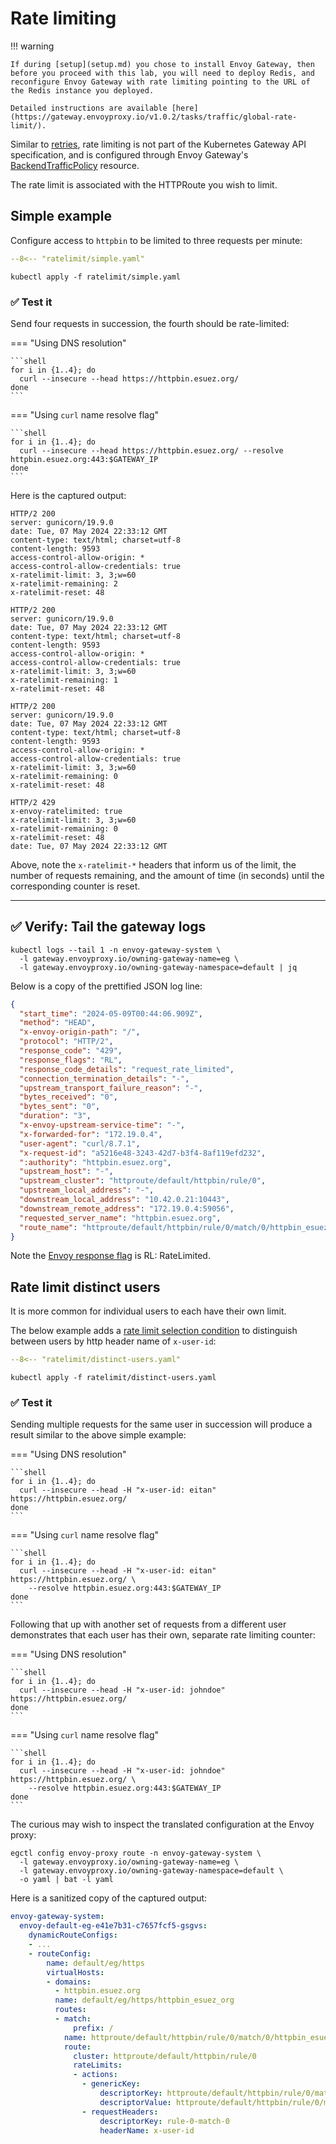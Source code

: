 # Rate limiting

!!! warning

    If during [setup](setup.md) you chose to install Envoy Gateway, then before you proceed with this lab, you will need to deploy Redis, and reconfigure Envoy Gateway with rate limiting pointing to the URL of the Redis instance you deployed.

    Detailed instructions are available [here](https://gateway.envoyproxy.io/v1.0.2/tasks/traffic/global-rate-limit/).


Similar to [retries](retries.md),
rate limiting is not part of the Kubernetes Gateway API specification,
and is configured through Envoy Gateway's [BackendTrafficPolicy](https://gateway.envoyproxy.io/v1.0.2/api/extension_types/#backendtrafficpolicy) resource.

The rate limit is associated with the HTTPRoute you wish to limit.

## Simple example

Configure access to `httpbin` to be limited to three requests per minute:

```yaml linenums="1"
--8<-- "ratelimit/simple.yaml"
```

```shell
kubectl apply -f ratelimit/simple.yaml
```

### :white_check_mark: Test it

Send four requests in succession, the fourth should be rate-limited:

=== "Using DNS resolution"

    ```shell
    for i in {1..4}; do
      curl --insecure --head https://httpbin.esuez.org/
    done
    ```

=== "Using `curl` name resolve flag"

    ```shell
    for i in {1..4}; do
      curl --insecure --head https://httpbin.esuez.org/ --resolve httpbin.esuez.org:443:$GATEWAY_IP
    done
    ```

Here is the captured output:

```console
HTTP/2 200
server: gunicorn/19.9.0
date: Tue, 07 May 2024 22:33:12 GMT
content-type: text/html; charset=utf-8
content-length: 9593
access-control-allow-origin: *
access-control-allow-credentials: true
x-ratelimit-limit: 3, 3;w=60
x-ratelimit-remaining: 2
x-ratelimit-reset: 48

HTTP/2 200
server: gunicorn/19.9.0
date: Tue, 07 May 2024 22:33:12 GMT
content-type: text/html; charset=utf-8
content-length: 9593
access-control-allow-origin: *
access-control-allow-credentials: true
x-ratelimit-limit: 3, 3;w=60
x-ratelimit-remaining: 1
x-ratelimit-reset: 48

HTTP/2 200
server: gunicorn/19.9.0
date: Tue, 07 May 2024 22:33:12 GMT
content-type: text/html; charset=utf-8
content-length: 9593
access-control-allow-origin: *
access-control-allow-credentials: true
x-ratelimit-limit: 3, 3;w=60
x-ratelimit-remaining: 0
x-ratelimit-reset: 48

HTTP/2 429
x-envoy-ratelimited: true
x-ratelimit-limit: 3, 3;w=60
x-ratelimit-remaining: 0
x-ratelimit-reset: 48
date: Tue, 07 May 2024 22:33:12 GMT
```

Above, note the `x-ratelimit-*` headers that inform us of the limit, the number of requests remaining, and the amount of time (in seconds) until the corresponding counter is reset.

---

## :white_check_mark: Verify: Tail the gateway logs

```shell
kubectl logs --tail 1 -n envoy-gateway-system \
  -l gateway.envoyproxy.io/owning-gateway-name=eg \
  -l gateway.envoyproxy.io/owning-gateway-namespace=default | jq
```

Below is a copy of the prettified JSON log line:

```json linenums="1" hl_lines="6-7"
{
  "start_time": "2024-05-09T00:44:06.909Z",
  "method": "HEAD",
  "x-envoy-origin-path": "/",
  "protocol": "HTTP/2",
  "response_code": "429",
  "response_flags": "RL",
  "response_code_details": "request_rate_limited",
  "connection_termination_details": "-",
  "upstream_transport_failure_reason": "-",
  "bytes_received": "0",
  "bytes_sent": "0",
  "duration": "3",
  "x-envoy-upstream-service-time": "-",
  "x-forwarded-for": "172.19.0.4",
  "user-agent": "curl/8.7.1",
  "x-request-id": "a5216e48-3243-42d7-b3f4-8af119efd232",
  ":authority": "httpbin.esuez.org",
  "upstream_host": "-",
  "upstream_cluster": "httproute/default/httpbin/rule/0",
  "upstream_local_address": "-",
  "downstream_local_address": "10.42.0.21:10443",
  "downstream_remote_address": "172.19.0.4:59056",
  "requested_server_name": "httpbin.esuez.org",
  "route_name": "httproute/default/httpbin/rule/0/match/0/httpbin_esuez_org"
}
```

Note the [Envoy response flag](https://www.envoyproxy.io/docs/envoy/latest/configuration/observability/access_log/usage#config-access-log-format-response-flags) is RL: RateLimited.

## Rate limit distinct users

It is more common for individual users to each have their own limit.

The below example adds a [rate limit selection condition](https://gateway.envoyproxy.io/latest/api/extension_types/#ratelimitselectcondition) to distinguish between users by http header name of `x-user-id`:

```yaml linenums="1" hl_lines="16-19"
--8<-- "ratelimit/distinct-users.yaml"
```

```shell
kubectl apply -f ratelimit/distinct-users.yaml
```

### :white_check_mark: Test it

Sending multiple requests for the same user in succession will produce a result similar to the above simple example:

=== "Using DNS resolution"

    ```shell
    for i in {1..4}; do
      curl --insecure --head -H "x-user-id: eitan" https://httpbin.esuez.org/
    done
    ```

=== "Using `curl` name resolve flag"

    ```shell
    for i in {1..4}; do
      curl --insecure --head -H "x-user-id: eitan" https://httpbin.esuez.org/ \
        --resolve httpbin.esuez.org:443:$GATEWAY_IP
    done
    ```

Following that up with another set of requests from a different user demonstrates that each user has their own, separate rate limiting counter:

=== "Using DNS resolution"

    ```shell
    for i in {1..4}; do
      curl --insecure --head -H "x-user-id: johndoe" https://httpbin.esuez.org/
    done
    ```

=== "Using `curl` name resolve flag"

    ```shell
    for i in {1..4}; do
      curl --insecure --head -H "x-user-id: johndoe" https://httpbin.esuez.org/ \
        --resolve httpbin.esuez.org:443:$GATEWAY_IP
    done
    ```

The curious may wish to inspect the translated configuration at the Envoy proxy:

```shell
egctl config envoy-proxy route -n envoy-gateway-system \
  -l gateway.envoyproxy.io/owning-gateway-name=eg \
  -l gateway.envoyproxy.io/owning-gateway-namespace=default \
  -o yaml | bat -l yaml
```

Here is a sanitized copy of the captured output:

```yaml linenums="1" hl_lines="17-24"
envoy-gateway-system:
  envoy-default-eg-e41e7b31-c7657fcf5-gsgvs:
    dynamicRouteConfigs:
    - ...
    - routeConfig:
        name: default/eg/https
        virtualHosts:
        - domains:
          - httpbin.esuez.org
          name: default/eg/https/httpbin_esuez_org
          routes:
          - match:
              prefix: /
            name: httproute/default/httpbin/rule/0/match/0/httpbin_esuez_org
            route:
              cluster: httproute/default/httpbin/rule/0
              rateLimits:
              - actions:
                - genericKey:
                    descriptorKey: httproute/default/httpbin/rule/0/match/0/httpbin_esuez_org
                    descriptorValue: httproute/default/httpbin/rule/0/match/0/httpbin_esuez_org
                - requestHeaders:
                    descriptorKey: rule-0-match-0
                    headerName: x-user-id
```
